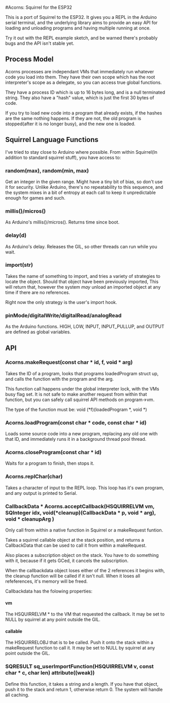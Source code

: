 #Acorns: Squirrel for the ESP32


This is a port of Squirrel to the ESP32. It gives you a REPL in the Arduino serial terminal, and the underlying library aims to provide
an easy API for loading and unloading programs and having multiple running at once.

Try it out with the REPL example sketch, and be warned there's probably bugs and the API isn't stable yet.


## Process Model

Acorns processes are independant VMs that immediately run whatever code you load into them. They have
their own scope which has the root interpreter's scope as a delegate, so you can access true global functions.

They have a process ID which is up to 16 bytes long, and is a null terminated string. They also have a "hash"
value, which is just the first 30 bytes of code.

If you try to load new code into a program that already exists, if the hashes are the same nothing happens. If they are not,
the old program is stopped(after it is no longer busy), and the new one is loaded.



## Squirrel Language Functions
I've tried to stay close to Arduino where possible. From within Squirrel(In addition to standard squirrel stuff), you have access to:

### random(max), random(min, max)
Get an integer in the given range. Might have a tiny bit of bias, so don't use it for security.
Unlike Arduino, there's no repeatability to this sequence, and the system mixes in a bit of entropy at each call
to keep it unpredictable enough for games and such.

### millis()/micros()
As Arduino's millis()/micros(). Returns time since boot.

### delay(d)
As Arduino's delay. Releases the GIL, so other threads can run while you wait.

### import(str)

Takes the name of something to import, and tries a variety of strategies to locate the object. Should that object have been previously imported,
This will return that, however the system *may* unload an imported object at any time if there are no references.

Right now the only strategy is the user's import hook.

### pinMode/digitalWrite/digitalRead/analogRead

As the Arduino functions. HIGH, LOW, INPUT, INPUT_PULLUP, and OUTPUT are defined as global variables.

## API

 
### Acorns.makeRequest(const char * id, f, void * arg)

Takes the ID of a program, looks that programs loadedProgram struct up, and calls the function with the program and the arg.

This function call happens under the global interpreter lock, with the VMs busy flag set. It is not safe to make another request from within that function,
but you can safely call squirrel API methods on program->vm.

The type of the function must be: void (*f)(loadedProgram *, void *)

### Acorns.loadProgram(const char * code, const char * id)

Loads some source code into a new program, replacing any old one with that ID, and immediately runs it in a background thread pool thread.

### Acorns.closeProgram(const char * id)

Waits for a program to finish, then stops it.

### Acorns.replChar(char)

Takes a character of input to the REPL loop. This loop has it's own program, and any output is printed to Serial.

### CallbackData * Acorns.acceptCallback(HSQUIRRELVM vm, SQInteger idx, void(*cleanup)(CallbackData * p, void * arg), void * cleanupArg )

Only call from within a native function in Squirrel or a makeRequest funtion.

Takes a squirrel callable object at the stack position,
and returns a CallbackData that can be used to call it from within a makeRequest.

Also places a subscription object on the stack. You have to do something with it, because if it
gets GCed, it cancels the subscription.

When the callbackdata object loses either of the 2 references it begins with, the cleanup function will be called if it isn't null.
When it loses all refeferences, it's memory will be freed.

Callbackdata has the folowing properties:

#### vm
The HSQUIRRELVM * to the VM that requested the callback. It may be set to NULL by squirrel
at any point outside the GIL.

#### callable
The HSQUIRRELOBJ that is to be called. Push it onto the stack within a makeRequest function to call it. It may be set to NULL by squirrel
at any point outside the GIL.

### SQRESULT sq_userImportFunction(HSQUIRRELVM v, const char * c, char len) __attribute__((weak))

Define this function, it takes a string and a length. If you have that object, push it to the stack and return 1,
otherwise return 0. The system will handle all caching.